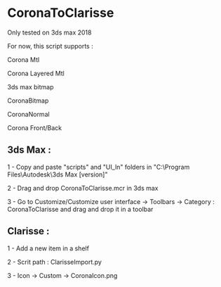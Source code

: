 # CoronaToClarisse

Only tested on 3ds max 2018

For now, this script supports :

  Corona Mtl

  Corona Layered Mtl

  3ds max bitmap
  
  CoronaBitmap
  
  CoronaNormal
  
  Corona Front/Back
  




## 3ds Max :

1 - Copy and paste "scripts" and "UI_ln" folders in "C:\Program Files\Autodesk\3ds Max [version]"

2 - Drag and drop CoronaToClarisse.mcr in 3ds max

3 - Go to Customize/Customize user interface -> Toolbars -> Category : CoronaToClarisse and drag and drop it in a toolbar


## Clarisse :

1 - Add a new item in a shelf

2 - Scrit path : ClarisseImport.py

3 - Icon -> Custom -> CoronaIcon.png
